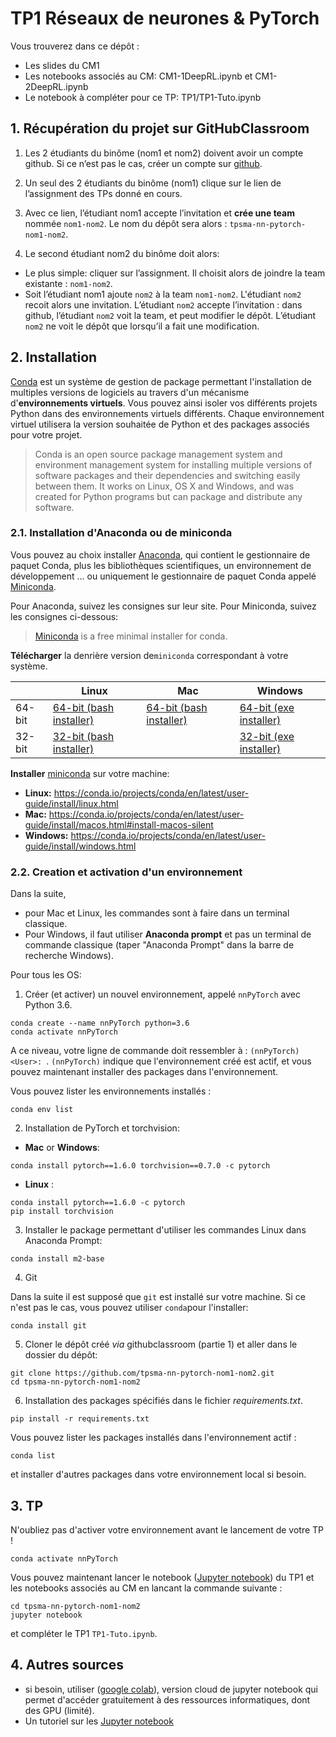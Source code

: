 # TP1 Réseaux de neurones & PyTorch

Vous trouverez dans ce dépôt :
* Les slides du CM1
* Les notebooks associés au CM: CM1-1DeepRL.ipynb et CM1-2DeepRL.ipynb
* Le notebook à compléter pour ce TP: TP1/TP1-Tuto.ipynb

## 1. Récupération du projet sur GitHubClassroom


1. Les 2 étudiants du binôme (nom1 et nom2) doivent avoir un compte github. Si ce n’est pas le cas, créer un compte sur [github](https://github.com).
2. Un seul des 2 étudiants du binôme (nom1) clique sur le lien de l’assignment des TPs donné en cours.

3. Avec ce lien, l’étudiant nom1 accepte l’invitation et **crée une team** nommée `nom1-nom2`. Le nom du dépôt sera alors : `tpsma-nn-pytorch-nom1-nom2`. 
4. Le second étudiant nom2 du binôme doit alors:
* Le plus simple:  cliquer sur l’assignment. Il choisit alors de joindre la team existante : `nom1-nom2`.
* Soit l’étudiant nom1 ajoute `nom2` à la team `nom1-nom2`. L'étudiant `nom2`  recoit alors une invitation. L’étudiant `nom2`  accepte l’invitation : dans github, l’étudiant `nom2`  voit la team, et peut modifier le dépôt. L’étudiant `nom2`  ne voit le dépôt que lorsqu’il a fait une modification.

## 2. Installation

[Conda](https://docs.conda.io/en/latest/) est un système de gestion de package permettant l'installation de multiples versions de logiciels au travers d'un mécanisme d'**environnements virtuels**. Vous pouvez ainsi isoler vos différents projets Python dans des environnements virtuels différents. Chaque environnement virtuel utilisera la version souhaitée de Python et des packages associés pour votre projet.

> Conda is an open source package management system and environment management system 
for installing multiple versions of software packages and their dependencies and 
switching easily between them. It works on Linux, OS X and Windows, and was created 
for Python programs but can package and distribute any software.



### 2.1. Installation d'Anaconda ou de miniconda

Vous pouvez au choix installer [Anaconda](https://www.anaconda.com/products/individual), qui contient le gestionnaire de paquet Conda, plus les bibliothèques scientifiques, un environnement de développement … ou uniquement le gestionnaire de paquet Conda appelé [Miniconda](https://docs.conda.io/en/latest/miniconda.html).

Pour Anaconda, suivez les consignes sur leur site. Pour Miniconda, suivez les consignes ci-dessous:

> [Miniconda](https://docs.conda.io/en/latest/miniconda.html) is a free minimal installer for conda. 

**Télécharger** la denrière version de`miniconda` correspondant à votre système.

|        | Linux | Mac | Windows | 
|--------|-------|-----|---------|
| 64-bit | [64-bit (bash installer)][lin64] | [64-bit (bash installer)][mac64] | [64-bit (exe installer)][win64]
| 32-bit | [32-bit (bash installer)][lin32] |  | [32-bit (exe installer)][win32]

[win64]: https://repo.continuum.io/miniconda/Miniconda3-latest-Windows-x86_64.exe
[win32]: https://repo.continuum.io/miniconda/Miniconda3-latest-Windows-x86.exe
[mac64]: https://repo.continuum.io/miniconda/Miniconda3-latest-MacOSX-x86_64.sh
[lin64]: https://repo.continuum.io/miniconda/Miniconda3-latest-Linux-x86_64.sh
[lin32]: https://repo.continuum.io/miniconda/Miniconda3-latest-Linux-x86.sh

**Installer** [miniconda](http://conda.pydata.org/miniconda.html) sur votre machine:

- **Linux:** https://conda.io/projects/conda/en/latest/user-guide/install/linux.html
- **Mac:** https://conda.io/projects/conda/en/latest/user-guide/install/macos.html#install-macos-silent
- **Windows:** https://conda.io/projects/conda/en/latest/user-guide/install/windows.html

### 2.2. Creation et activation d'un environnement

Dans la suite, 
* pour Mac et Linux, les commandes sont à faire dans un terminal classique. 
* Pour Windows, il faut utiliser **Anaconda prompt** et pas un terminal de commande classique (taper "Anaconda Prompt" dans la barre de recherche Windows). 

Pour tous les OS:

1. Créer (et activer) un nouvel environnement, appelé `nnPyTorch` avec Python 3.6. 

```
conda create --name nnPyTorch python=3.6
conda activate nnPyTorch
```

A ce niveau, votre ligne de commande doit ressembler à : `(nnPyTorch) <User>: `. `(nnPyTorch)` indique que l'environnement créé est actif, et vous pouvez maintenant installer des packages dans l'environnement.

Vous pouvez lister les environnements installés :
```
conda env list
```
2. Installation de PyTorch et torchvision:

-  __Mac__ or __Windows__: 
```
conda install pytorch==1.6.0 torchvision==0.7.0 -c pytorch
```
- __Linux__ : 
```
conda install pytorch==1.6.0 -c pytorch
pip install torchvision
```

3. Installer le package permettant d'utiliser les commandes Linux dans Anaconda Prompt:
```
conda install m2-base
```

4. Git

Dans la suite il est supposé que `git` est installé sur votre machine. Si ce n'est pas le cas, vous pouvez utiliser `conda`pour l'installer:
```
conda install git
```

5. Cloner le dépôt créé *via* githubclassroom (partie 1) et aller dans le dossier du dépôt:
```
git clone https://github.com/tpsma-nn-pytorch-nom1-nom2.git
cd tpsma-nn-pytorch-nom1-nom2
```


6. Installation des packages spécifiés dans le fichier *requirements.txt*.
```
pip install -r requirements.txt
```
Vous pouvez lister les packages installés dans l'environnement actif :
```
conda list
```
et installer d'autres packages dans votre environnement local si besoin.





## 3. TP

N'oubliez pas d'activer votre environnement avant le lancement de votre TP !

```
conda activate nnPyTorch
```

Vous pouvez maintenant lancer le notebook ([Jupyter notebook](https://jupyter.org)) du TP1 et les notebooks associés au CM en lancant la commande suivante :

```
cd tpsma-nn-pytorch-nom1-nom2
jupyter notebook
```
et compléter le TP1 `TP1-Tuto.ipynb`.

## 4. Autres sources

- si besoin, utiliser ([google colab](https://colab.research.google.com/?hl=fr)), version cloud de jupyter notebook qui  permet d'accéder gratuitement à des ressources informatiques, dont des GPU (limité).
- Un tutoriel sur les [Jupyter notebook](https://python.sdv.univ-paris-diderot.fr/18_jupyter/)
